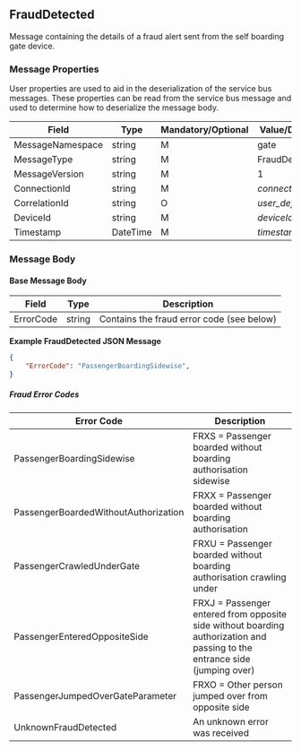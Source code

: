 ## FraudDetected
Message containing the details of a fraud alert sent from the self boarding gate device.

### Message Properties

User properties are used to aid in the deserialization of the service bus messages.  These properties can be read from the service bus message and used to determine how to deserialize the message body.

| Field | Type | Mandatory/Optional | Value/Description |
|--|--|--|--|
| MessageNamespace    | string | M | gate                    |
| MessageType         | string | M | FraudDetected           |
| MessageVersion      | string | M | 1                       |
| ConnectionId        | string | M | *connectionId*        |
| CorrelationId       | string | O | *user_defined_string* |
| DeviceId            | string | M | *deviceId*            |
| Timestamp           | DateTime | M | *timestamp*         |


### Message Body

#### Base Message Body

| Field       | Type        | Description                               |
|-------------|-------------|-------------------------------------------|
| ErrorCode   | string      | Contains the fraud error code (see below) |

**Example FraudDetected JSON Message**

```JSON 
{
    "ErrorCode": "PassengerBoardingSidewise",
}
```

##### Fraud Error Codes
| Error Code                           | Description                         |
|--------------------------------------|-------------------------------------|
| PassengerBoardingSidewise            | FRXS = Passenger boarded without boarding authorisation sidewise |
| PassengerBoardedWithoutAuthorization | FRXX = Passenger boarded without boarding authorisation |
| PassengerCrawledUnderGate            | FRXU = Passenger boarded without boarding authorisation crawling under |
| PassengerEnteredOppositeSide         | FRXJ = Passenger entered from opposite side without boarding authorization and passing to the entrance side (jumping over) |
| PassengerJumpedOverGateParameter | FRXO = Other person jumped over from opposite side |
| UnknownFraudDetected                 | An unknown error was received |
